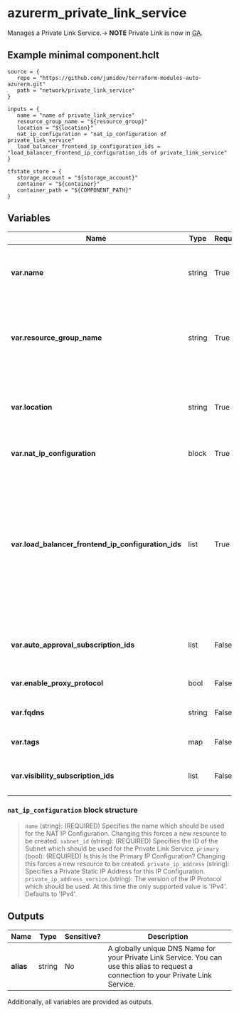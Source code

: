 # azurerm_private_link_service

Manages a Private Link Service.-> **NOTE** Private Link is now in [GA](https://docs.microsoft.com/en-gb/azure/private-link/).

## Example minimal component.hclt

```hcl
source = {
   repo = "https://github.com/jumidev/terraform-modules-auto-azurerm.git" 
   path = "network/private_link_service" 
}

inputs = {
   name = "name of private_link_service" 
   resource_group_name = "${resource_group}" 
   location = "${location}" 
   nat_ip_configuration = "nat_ip_configuration of private_link_service" 
   load_balancer_frontend_ip_configuration_ids = "load_balancer_frontend_ip_configuration_ids of private_link_service" 
}

tfstate_store = {
   storage_account = "${storage_account}" 
   container = "${container}" 
   container_path = "${COMPONENT_PATH}" 
}

```

## Variables

| Name | Type | Required? |  Description |
| ---- | ---- | --------- |  ----------- |
| **var.name** | string | True | Specifies the name of this Private Link Service. Changing this forces a new resource to be created. | 
| **var.resource_group_name** | string | True | The name of the Resource Group where the Private Link Service should exist. Changing this forces a new resource to be created. | 
| **var.location** | string | True | Specifies the supported Azure location where the resource exists. Changing this forces a new resource to be created. | 
| **var.nat_ip_configuration** | block | True | One or more (up to 8) `nat_ip_configuration` block. | 
| **var.load_balancer_frontend_ip_configuration_ids** | list | True | A list of Frontend IP Configuration IDs from a Standard Load Balancer, where traffic from the Private Link Service should be routed. You can use Load Balancer Rules to direct this traffic to appropriate backend pools where your applications are running. Changing this forces a new resource to be created. | 
| **var.auto_approval_subscription_ids** | list | False | A list of Subscription UUID/GUID's that will be automatically be able to use this Private Link Service. | 
| **var.enable_proxy_protocol** | bool | False | Should the Private Link Service support the Proxy Protocol? | 
| **var.fqdns** | string | False | List of FQDNs allowed for the Private Link Service. | 
| **var.tags** | map | False | A mapping of tags to assign to the resource. | 
| **var.visibility_subscription_ids** | list | False | A list of Subscription UUID/GUID's that will be able to see this Private Link Service. | 

### `nat_ip_configuration` block structure

>`name` (string): (REQUIRED) Specifies the name which should be used for the NAT IP Configuration. Changing this forces a new resource to be created.
>`subnet_id` (string): (REQUIRED) Specifies the ID of the Subnet which should be used for the Private Link Service.
>`primary` (bool): (REQUIRED) Is this is the Primary IP Configuration? Changing this forces a new resource to be created.
>`private_ip_address` (string): Specifies a Private Static IP Address for this IP Configuration.
>`private_ip_address_version` (string): The version of the IP Protocol which should be used. At this time the only supported value is 'IPv4'. Defaults to 'IPv4'.



## Outputs

| Name | Type | Sensitive? | Description |
| ---- | ---- | --------- | --------- |
| **alias** | string | No  | A globally unique DNS Name for your Private Link Service. You can use this alias to request a connection to your Private Link Service. | 

Additionally, all variables are provided as outputs.
